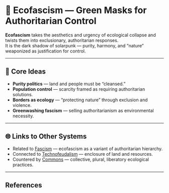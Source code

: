 # 🌲 Ecofascism — Green Masks for Authoritarian Control

**Ecofascism** takes the aesthetics and urgency of ecological collapse and twists them into exclusionary, authoritarian responses.  
It is the dark shadow of solarpunk — purity, harmony, and “nature” weaponized as justification for control.

---

## 🔎 Core Ideas

- **Purity politics** — land and people must be “cleansed.”  
- **Population control** — scarcity framed as requiring authoritarian solutions.  
- **Borders as ecology** — “protecting nature” through exclusion and violence.  
- **Greenwashing fascism** — selling authoritarianism as environmental necessity.

---

## 🌐 Links to Other Systems

- Related to [Fascism](fascism.md) — ecofascism as a variant of authoritarian hierarchy.  
- Connected to [Technofeudalism](../analysis/technofeudalism.md) — enclosure of land and resources.  
- Countered by [Commons](../commons/README.md) — collective, plural, liberatory ecological practices.  

---

## References

[^1]: Janet Biehl & Peter Staudenmaier, *Ecofascism: Lessons from the German Experience* (1995).  
[^2]: Ben Hoerman, *The New Aesthetics of Fascism* (2023).

